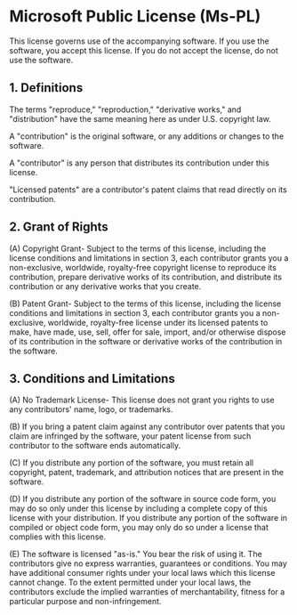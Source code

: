 # Microsoft Public License (Ms-PL)

This license governs use of the accompanying software. If you use the software, you accept this license. 
If you do not accept the license, do not use the software.

## 1. Definitions

The terms "reproduce," "reproduction," "derivative works," and "distribution" have the same meaning here
as under U.S. copyright law.

A "contribution" is the original software, or any additions or changes to the software.

A "contributor" is any person that distributes its contribution under this license.

"Licensed patents" are a contributor's patent claims that read directly on its contribution.

## 2. Grant of Rights

(A) Copyright Grant- Subject to the terms of this license, including the license conditions and limitations
in section 3, each contributor grants you a non-exclusive, worldwide, royalty-free copyright license to 
reproduce its contribution, prepare derivative works of its contribution, and distribute its contribution 
or any derivative works that you create.

(B) Patent Grant- Subject to the terms of this license, including the license conditions and limitations 
in section 3, each contributor grants you a non-exclusive, worldwide, royalty-free license under its 
licensed patents to make, have made, use, sell, offer for sale, import, and/or otherwise dispose of its 
contribution in the software or derivative works of the contribution in the software.

## 3. Conditions and Limitations

(A) No Trademark License- This license does not grant you rights to use any contributors' name, logo, or 
trademarks.

(B) If you bring a patent claim against any contributor over patents that you claim are infringed by the 
software, your patent license from such contributor to the software ends automatically.

(C) If you distribute any portion of the software, you must retain all copyright, patent, trademark, and 
attribution notices that are present in the software.

(D) If you distribute any portion of the software in source code form, you may do so only under this 
license by including a complete copy of this license with your distribution. If you distribute any 
portion of the software in compiled or object code form, you may only do so under a license that complies 
with this license.

(E) The software is licensed "as-is." You bear the risk of using it. The contributors give no express 
warranties, guarantees or conditions. You may have additional consumer rights under your local laws which 
this license cannot change. To the extent permitted under your local laws, the contributors exclude the 
implied warranties of merchantability, fitness for a particular purpose and non-infringement.
